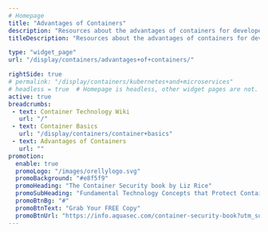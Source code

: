 ```yaml
---
# Homepage
title: "Advantages of Containers"
description: "Resources about the advantages of containers for developers and ops, including immutability, utilization, portability, performance and scalability."
titleDescription: "Resources about the advantages of containers for developers and ops, including <a href='/display/containers/container+immutability'>immutability</a>, <a href='/display/containers/container+resource+utilization'>utilization</a>, <a href='/display/containers/Container+Portability'>portability</a>, <a href='/display/containers/Container+Performance'>performance</a> and scalability." 

type: "widget_page"
url: "/display/containers/advantages+of+containers/" 

rightSide: true 
# permalink: "/display/containers/kubernetes+and+microservices"
# headless = true  # Homepage is headless, other widget pages are not.
active: true
breadcrumbs:
 - text: Container Technology Wiki
   url: "/"
 - text: Container Basics
   url: "/display/containers/container+basics"
 - text: Advantages of Containers
   url: ""
promotion:
  enable: true
  promoLogo: "/images/orellylogo.svg"
  promoBackground: "#e8f5f9"
  promoHeading: "The Container Security book by Liz Rice"
  promoSubHeading: "Fundamental Technology Concepts that Protect Containerized Applications"
  promoBtnBg: "#"
  promoBtnText: "Grab Your FREE Copy"
  promoBtnUrl: "https://info.aquasec.com/container-security-book?utm_source=wiki"
---
```


